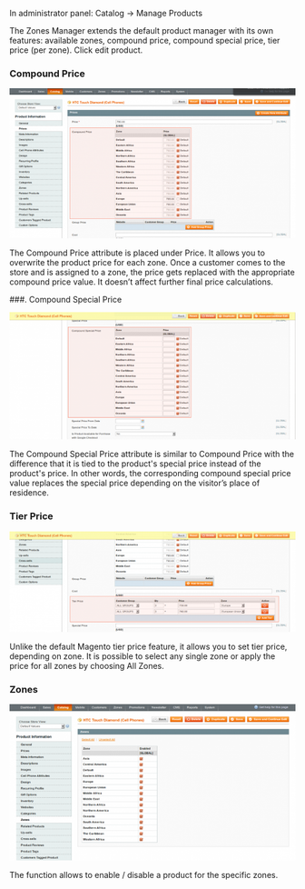 In administrator panel: Catalog -> Manage Products

The Zones Manager extends the default product manager with its own features: available zones, compound price, compound special price, tier price (per zone). Click edit product.

### Compound Price

![Zones Manager - Manage Products - Add / Edit Product - Compound Price](zone-product-edit-compound-price-700x366.png)

The Compound Price attribute is placed under Price. It allows you to overwrite the product price for each zone. Once a customer comes to the store and is assigned to a zone, the price gets replaced with the appropriate compound price value. It doesn’t affect further final price calculations.

###. Compound Special Price

![Zones Manager - Manage Products - Add / Edit Product - Compound Special Price](zone-product-edit-compound-special-price-700x312.png)

The Compound Special Price attribute is similar to Compound Price with the difference that it is tied to the product's special price instead of the product's price. In other words, the corresponding compound special price value replaces the special price depending on the visitor’s place of residence.

### Tier Price

![Zones Manager - Manage Products - Add / Edit Product - Tier Price](zone-product-edit-tier-price-700x246.png)

Unlike the default Magento tier price feature, it allows you to set tier price, depending on zone. It is possible to select any single zone or apply the price for all zones by choosing All Zones.

### Zones

![Zones Manager - Manage Products - Add / Edit Product - Zones](zone-product-edit-zones-700x382.png)

The function allows to enable / disable a product for the specific zones.
